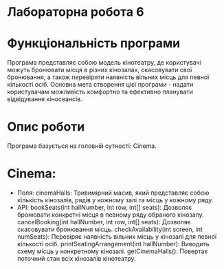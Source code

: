 # Лабораторна робота 6


# Функціональність програми
Програма представляє собою модель кінотеатру, де користувачі можуть бронювати місця в різних кінозалах, скасовувати свої бронювання, а також перевіряти наявність вільних місць для певної кількості осіб. Основна мета створення цієї програми - надати користувачам можливість комфортно та ефективно планувати відвідування кіносеансів.

# Опис роботи
Програма базується на головній сутності: Cinema.
# Cinema:
  * Поля:
    cinemaHalls: Тривимірний масив, який представляє собою кількість кінозалів, рядів у кожному залі та місць у кожному ряду.
  * API:
    bookSeats(int hallNumber, int row, int[] seats): Дозволяє бронювати конкретні місця в певному ряду обраного кінозалу.
    cancelBooking(int hallNumber, int row, int[] seats): Дозволяє скасовувати бронювання місць.
    checkAvailability(int screen, int numSeats): Перевіряє наявність вільних місць у кінозалі для певної кількості осіб.
    printSeatingArrangement(int hallNumber): Виводить схему місць у конкретному кінозалі.
    getCinemaHalls(): Повертає поточний стан всіх кінозалів кінотеатру.
